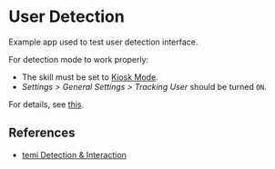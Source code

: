 # User Detection

Example app used to test user detection interface.

For detection mode to work properly:
- The skill must be set to [Kiosk Mode](https://github.com/robotemi/sdk/wiki/Kiosk-Mode).
- _Settings > General Settings > Tracking User_ should be turned `ON`.
 
For details, see [this](https://github.com/robotemi/sdk/wiki/Detection-&-Interaction#integration).


## References
* [temi Detection & Interaction](https://github.com/robotemi/sdk/wiki/Detection-&-Interaction)